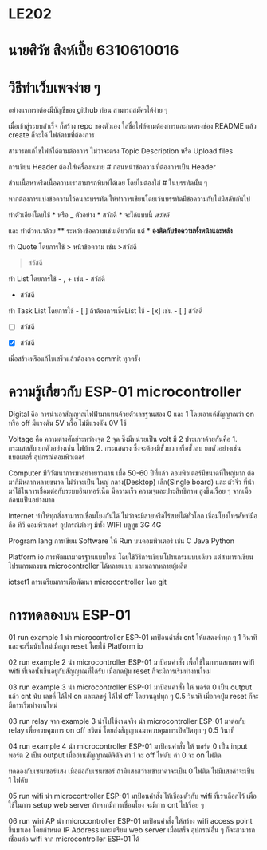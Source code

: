 # LE202 
# นายศิวัช สิงห์เปี้ย 6310610016
# วิธีทำเว็บเพจง่าย ๆ 
อย่างแรกเราต้องมีบัญชีของ github ก่อน สามารถสมัครได้ง่าย ๆ 

เมื่อเข้าสู่ระบบสำเร็จ ก็สร้าง repo ของตัวเอง ใส่ชื่อไฟล์ตามต้องการและกดตรงช่อง README แล้ว create ก็จะได้ ไฟล์ตามที่ต้องการ 

สามารถแก้ไขไฟล์ได้ตามต้องการ ไม่ว่าจะตรง Topic Description หรือ Upload files 

การเขียน Header ต้องใส่เครื่องหมาย # ก่อนหน้าข้อความที่ต้องการเป็น Header

ส่วนเนื้อหาหรือเนื้อความเราสามารถพิมพ์ได้เลย โดยไม่ต้องใส่ # ในบรรทัดนั้น ๆ 

หากต้องการแบ่งข้อความไว้คนละบรรทัด ให้ทำการเขียนโดยเว้นบรรทัดมีข้อความกับไม่มีสลับกันไป

ทำตัวเอียงโดยใช้ * หรือ _  ตัวอย่าง * สวัสดี * จะได้แบบนี้ *สวัสดี* 

และ ทำตัวหนาด้วย ** ระหว่างข้อความเช่นเดียวกัน แต่ * **องติดกับข้อความทั้งหน้าและหลัง** 

ทำ Quote โดยการใช้ > หน้าข้อความ เช่น >สวัสดี

>สวัสดี

ทำ List โดยการใช้ - , + เช่น - สวัสดี

- สวัสดี

ทำ Task List โดยการใช้ - [ ]  ถ้าต้องการเช็คList ใช้ - [x] เช่น - [ ] สวัสดี

- [ ] สวัสดี

- [x] สวัสดี

เมื่อสร้างหรือแก้ไขเสร็จแล้วต้องกด commit ทุกครั้ง

# ความรู้เกี่ยวกับ ESP-01 microcontroller
Digital คือ การนำเอาสัญญาณไฟฟ้ามาแทนด้วยตัวเลขฐานสอง 0 และ 1 โดยเอาแค่สัญญาณว่า on หรือ off  มีแรงดัน 5V หรือ ไม่มีแรงดัน 0V ใช้

Voltage คือ ความต่างศักย์ระหว่างจุด 2 จุด ซึ่งมีหน่วยเป็น volt มี 2 ประเภทด้วยกันคือ 1. กระแสสลับ ยกตัวอย่างเช่น ไฟบ้าน 2. กระแสตรง ซึ่งจะต้องมีขั้วบวกหรือขั้วลบ ยกตัวอย่างเช่น แบตเตอรี่ อุปกรณ์คอมพิวเตอร์

Computer มีวิวัฒนาการมาอย่างยาวนาน เมื่อ 50-60 ปีที่แล้ว คอมพิวเตอร์มีขนาดที่ใหญ่มาก ต่อมาก็มีหลากหลายขนาด ไม่ว่าจะเป็น ใหญ่ กลาง(Desktop) เล็ก(Single board) และ ตัวจิ๋ว ที่นำมาใช้ในการเชื่อมต่อกับระบบอินเทอร์เน็ต มีความเร็ว ความจุและประสิทธิภาพ สูงขึ้นเรื่อย ๆ จากเมื่อก่อนเเป็นอย่างมาก

Internet ทำให้ทุกสิ่งสามารถเชื่อมโยงกันได้ ไม่ว่าจะมีสายหรือไร้สายได้ทั่วโลก เชื่อมโยงโทรศัพท์มือถือ ทีวี คอมพิวเตอร์ อุปกรณ์ต่างๆ มีทั้ง WIFI บลูทูธ 3G 4G 

Program lang การเขียน Software ให้ Run บนคอมพิวเตอร์ เช่น C Java Python

Platform io การพัฒนามาตรฐานแบบใหม่ โดยใช้วิธีการเขียนโปรแกรมแบบเดียว แต่สามารถเขียนโปรแกรมลงบน microcontroller ได้หลายแบบ และหลากหลายผู้ผลิต

iotset1 การเตรียมการเพื่อพัฒนา microcontroller โดย git

# การทดลองบน ESP-01
01 run example 1 นำ microcontroller ESP-01 มาป้อนคำสั่ง cnt ให้แสดงค่าทุก ๆ 1 วินาที และจะเริ่มนับใหม่เมื่อถูก reset โดยใช้ Platform io

02 run example 2 นำ microcontroller ESP-01 มาป้อนคำสั่ง เพื่อใช้ในการแสกนหา wifi wifi ที่เจอนั้นขึ้นอยู๋กับสัญญาณที่ได้รับ เมื่อกดปุ่ม reset ก็จะมีการเริ่มทำงานใหม่

03 run example 3 นำ microcontroller ESP-01 มาป้อนคำสั่ง ให้ พอร์ต 0 เป็น output แล้ว cnt นับ เลขคี่ ได้ไฟ on และเลขคู่ ได้ไฟ off โดยวนลูปทุก ๆ 0.5 วินาที เมื่อกดปุ่ม reset ก็จะมีการเริ่มทำงานใหม่

03 run relay จาก example 3 นำไปใช้งานจริง นำ microcontroller ESP-01 มาต่อกับ relay เพื่อควบคุมการ on off สวิตช์ โดยส่งสัญญาณมาควบคุมการเปิดปิดทุก ๆ 0.5 วินาที
 
04 run example 4 นำ microcontroller ESP-01 มาป้อนคำสั่ง ให้ พอร์ต 0 เป็น input พอร์ต 2 เป็น output เมื่ออ่านสัญญาณดิจิตัล ค่า 1 จะ off ไฟดับ  ค่า 0 จะ on ไฟติด 

ทดลองกับเซนเซอร์แสง เมื่อต่อกับเซนเซอร์ ถ้ามีแสงสว่างเข้ามาค่าจะเป็น 0 ไฟติด ไม่มีแสงค่าจะเป็น 1 ไฟดับ

05 run wifi นำ microcontroller ESP-01 มาป้อนคำสั่ง ให้เชื่อมตัวกับ wifi ที่เราเลือกไว้ เพื่อใช้ในการ setup web server ถ้าหากมีการเชื่อมโยง จะมีการ cnt ไปเรื่อย ๆ 

06 run wiri AP นำ microcontroller ESP-01 มาป้อนคำสั่ง ให้สร้าง wifi access point ขึ้นมาเอง โดยกำหนด IP Address และเตรียม web server  เมื่อเสร็จ อุปกรณ์อื่น ๆ ก็จะสามารถเชื่อมต่อ wifi จาก microcontroller ESP-01 ได้
